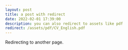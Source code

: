 ```yaml
---
layout: post
title: a post with redirect
date: 2022-02-01 17:39:00
description: you can also redirect to assets like pdf
redirect: /assets/pdf/CV_English.pdf
---
```


Redirecting to another page.
